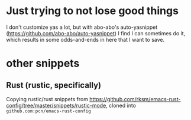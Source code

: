 # Just trying to not lose good things

I don't customize yas a lot, but with abo-abo's auto-yasnippet
(https://github.com/abo-abo/auto-yasnippet) I find I can sometimes do
it, which results in some odds-and-ends in here that I want to save.

# other snippets

## Rust (rustic, specifically)

Copying rustic/rust snippets from
https://github.com/rksm/emacs-rust-config/tree/master/snippets/rustic-mode,
cloned into `github.com:pcn/emacs-rust-config`
